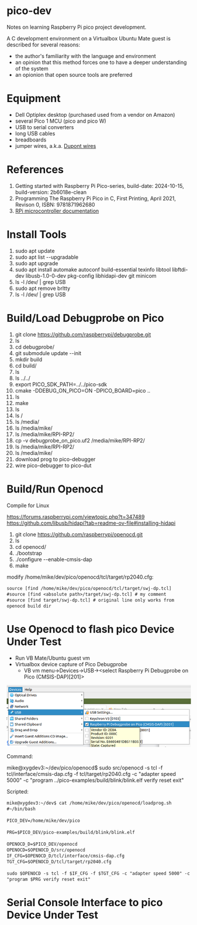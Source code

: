 # pico-dev

Notes on learning Raspberry Pi pico project development.

A C development environment on a Virtualbox Ubuntu Mate guest is described for several reasons:
- the author's familiarity with the language and environment
- an opinion that this method forces one to have a deeper understanding of the system
- an opionion that open source tools are preferred

# Equipment

- Dell Optiplex desktop (purchased used from a vendor on Amazon)  
- several Pico 1 MCU (pico and pico W)  
- USB to serial converters  
- long USB cables  
- breadboards  
- jumper wires, a.k.a. [Dupont wires](https://www.reddit.com/r/electronics/comments/ioc6sf/i_finally_foundout_why_dupont_connectors_are/?rdt=36730)  

# References

1. Getting started with Raspberry Pi Pico-series, build-date: 2024-10-15, build-version: 2b6018e-clean  
2. Programming The Raspberry Pi Pico in C, First Printing, April 2021, Revison 0, ISBN: 9781871962680  
3. [RPi microcontroller documentation](https://www.raspberrypi.com/documentation/microcontrollers/)  

# Install Tools

1. sudo apt update  
1. sudo apt list --upgradable  
1. sudo apt upgrade  
1. sudo apt install automake autoconf build-essential texinfo libtool libftdi-dev libusb-1.0-0-dev pkg-config libhidapi-dev git minicom  
1. ls -l /dev/ | grep USB  
1. sudo apt remove brltty  
1. ls -l /dev/ | grep USB  

# Build/Load Debugprobe on Pico

1. git clone https://github.com/raspberrypi/debugprobe.git  
1. ls  
1. cd debugprobe/  
1. git submodule update --init  
1. mkdir build  
1. cd build/  
1. ls  
1. ls ../../  
1. export PICO_SDK_PATH=../../pico-sdk  
1. cmake -DDEBUG_ON_PICO=ON -DPICO_BOARD=pico ..  
1. ls  
1. make  
1. ls  
1. ls /  
1. ls /media/  
1. ls /media/mike/  
1. ls /media/mike/RPI-RP2/  
1. cp -v debugprobe_on_pico.uf2 /media/mike/RPI-RP2/  
1. ls /media/mike/RPI-RP2/  
1. ls /media/mike/  
1. download prog to pico-debugger  
2. wire pico-debugger to pico-dut  

# Build/Run Openocd

Compile for Linux  

<https://forums.raspberrypi.com/viewtopic.php?t=347489>  
<https://github.com/libusb/hidapi?tab=readme-ov-file#installing-hidapi>  

1. git clone https://github.com/raspberrypi/openocd.git  
1. ls  
1. cd openocd/  
1. ./bootstrap  
1. ./configure --enable-cmsis-dap  
1. make  

modify /home/mike/dev/pico/openocd/tcl/target/rp2040.cfg:

	source [find /home/mike/dev/pico/openocd/tcl/target/swj-dp.tcl]  
	#source [find <absolute path>/target/swj-dp.tcl] # my comment  
	#source [find target/swj-dp.tcl] # original line only works from openocd build dir  

# Use Openocd to flash pico Device Under Test

- Run VB Mate/Ubuntu guest vm  
- Virtualbox device capture of Pico Debugprobe
  - VB vm menu->Devices->USB-><select Raspberry Pi Debugprobe on Pico (CMSIS-DAP)[201]>

![alt Virtualbox device capture of Pico Debugprobe](images/pic1.png)

Command:

mike@xygdev3:~/dev/pico/openocd$ sudo src/openocd -s tcl -f tcl/interface/cmsis-dap.cfg -f tcl/target/rp2040.cfg -c "adapter speed 5000" -c "program ../pico-examples/build/blink/blink.elf verify reset exit"

Scripted:

	mike@xygdev3:~/dev$ cat /home/mike/dev/pico/openocd/loadprog.sh
	#~/bin/bash
	
	PICO_DEV=/home/mike/dev/pico
	
	PRG=$PICO_DEV/pico-examples/build/blink/blink.elf
	
	OPENOCD_D=$PICO_DEV/openocd
	OPENOCD=$OPENOCD_D/src/openocd
	IF_CFG=$OPENOCD_D/tcl/interface/cmsis-dap.cfg
	TGT_CFG=$OPENOCD_D/tcl/target/rp2040.cfg
	
	sudo $OPENOCD -s tcl -f $IF_CFG -f $TGT_CFG -c "adapter speed 5000" -c "program $PRG verify reset exit"

# Serial Console Interface to pico Device Under Test


